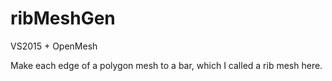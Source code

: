# ribMeshGen

VS2015 + OpenMesh

Make each edge of a polygon mesh to a bar, which I called a rib mesh here.

